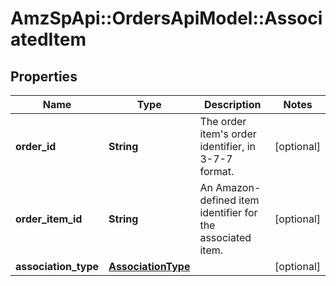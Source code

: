 # AmzSpApi::OrdersApiModel::AssociatedItem

## Properties
Name | Type | Description | Notes
------------ | ------------- | ------------- | -------------
**order_id** | **String** | The order item&#x27;s order identifier, in 3-7-7 format. | [optional] 
**order_item_id** | **String** | An Amazon-defined item identifier for the associated item. | [optional] 
**association_type** | [**AssociationType**](AssociationType.md) |  | [optional] 

